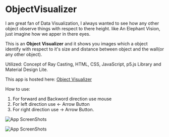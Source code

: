 # ObjectVisualizer

I am great fan of Data Visualization, I always wanted to see how any 
other object observe things with respect to there height.
like An Elephant Vision, just imagine how we apper in there eyes.

This is an **Object** **Visualizer** and it shows you images which a object
identify with respect to it's size and distance 
between object and the wall(or any other object).

Utilized: Concept of Ray Casting, HTML, CSS, JavaScript, p5.js Library and Material Design Lite.

This app is hosted here: [Object Visualizer](https://prateek-pixels.github.io/ObjectVisualizer/)

How to use: 
1. For forward and Backword direction use mouse
2. For left direction use <- Arrow Button
3. For right direction use -> Arrow Button.

![App ScreenShots](https://drive.google.com/file/d/1ynyGC6LozkSaHakWV92n8GPVItKzFy6z/view?usp=sharing)

![App ScreenShots](https://drive.google.com/file/d/1hj8IRTAPgZUvduKJMncAMt7pcISfEGAE/view?usp=sharing)
